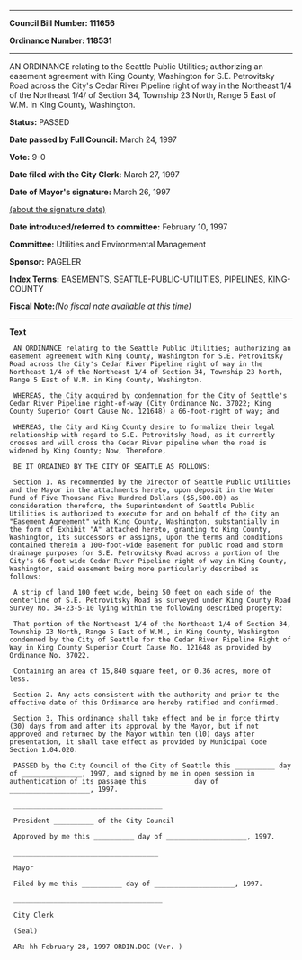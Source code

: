 

********

**Council Bill Number: 111656**
   
**Ordinance Number: 118531**
********

 AN ORDINANCE relating to the Seattle Public Utilities; authorizing an easement agreement with King County, Washington for S.E. Petrovitsky Road across the City's Cedar River Pipeline right of way in the Northeast 1/4 of the Northeast 1/4/ of Section 34, Township 23 North, Range 5 East of W.M. in King County, Washington.

**Status:** PASSED
   
**Date passed by Full Council:** March 24, 1997
   
**Vote:** 9-0
   
**Date filed with the City Clerk:** March 27, 1997
   
**Date of Mayor's signature:** March 26, 1997
   
[(about the signature date)](/~public/approvaldate.htm)
   
   
   
**Date introduced/referred to committee:** February 10, 1997
   
**Committee:** Utilities and Environmental Management
   
**Sponsor:** PAGELER
   
   
**Index Terms:** EASEMENTS, SEATTLE-PUBLIC-UTILITIES, PIPELINES, KING-COUNTY

**Fiscal Note:**_(No fiscal note available at this time)_

********

**Text**
   
```
 AN ORDINANCE relating to the Seattle Public Utilities; authorizing an easement agreement with King County, Washington for S.E. Petrovitsky Road across the City's Cedar River Pipeline right of way in the Northeast 1/4 of the Northeast 1/4 of Section 34, Township 23 North, Range 5 East of W.M. in King County, Washington.

 WHEREAS, the City acquired by condemnation for the City of Seattle's Cedar River Pipeline right-of-way (City Ordinance No. 37022; King County Superior Court Cause No. 121648) a 66-foot-right of way; and

 WHEREAS, the City and King County desire to formalize their legal relationship with regard to S.E. Petrovitsky Road, as it currently crosses and will cross the Cedar River pipeline when the road is widened by King County; Now, Therefore,

 BE IT ORDAINED BY THE CITY OF SEATTLE AS FOLLOWS:

 Section 1. As recommended by the Director of Seattle Public Utilities and the Mayor in the attachments hereto, upon deposit in the Water Fund of Five Thousand Five Hundred Dollars ($5,500.00) as consideration therefore, the Superintendent of Seattle Public Utilities is authorized to execute for and on behalf of the City an "Easement Agreement" with King County, Washington, substantially in the form of Exhibit "A" attached hereto, granting to King County, Washington, its successors or assigns, upon the terms and conditions contained therein a 100-foot-wide easement for public road and storm drainage purposes for S.E. Petrovitsky Road across a portion of the City's 66 foot wide Cedar River Pipeline right of way in King County, Washington, said easement being more particularly described as follows:

 A strip of land 100 feet wide, being 50 feet on each side of the centerline of S.E. Petrovitsky Road as surveyed under King County Road Survey No. 34-23-5-10 lying within the following described property:

 That portion of the Northeast 1/4 of the Northeast 1/4 of Section 34, Township 23 North, Range 5 East of W.M., in King County, Washington condemned by the City of Seattle for the Cedar River Pipeline Right of Way in King County Superior Court Cause No. 121648 as provided by Ordinance No. 37022.

 Containing an area of 15,840 square feet, or 0.36 acres, more of less.

 Section 2. Any acts consistent with the authority and prior to the effective date of this Ordinance are hereby ratified and confirmed.

 Section 3. This ordinance shall take effect and be in force thirty (30) days from and after its approval by the Mayor, but if not approved and returned by the Mayor within ten (10) days after presentation, it shall take effect as provided by Municipal Code Section 1.04.020.

 PASSED by the City Council of the City of Seattle this __________ day of _______________, 1997, and signed by me in open session in authentication of its passage this __________ day of ____________________, 1997.

 _____________________________________

 President __________ of the City Council

 Approved by me this __________ day of ____________________, 1997.

 ____________________________________

 Mayor

 Filed by me this __________ day of ____________________, 1997.

 _____________________________________

 City Clerk

 (Seal)

 AR: hh February 28, 1997 ORDIN.DOC (Ver. )

```
